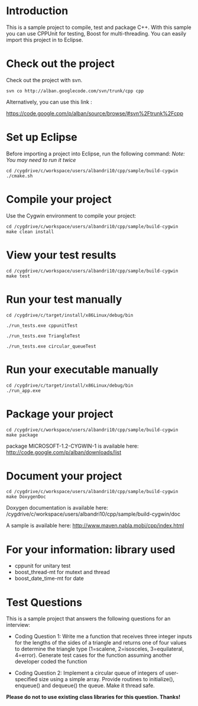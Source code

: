 # Introduction #

This is a sample project to compile, test and package C++.
With this sample you can use CPPUnit for testing, Boost for multi-threading.
You can easily import this project in to Eclipse.

# Check out the project #

Check out the project with svn.
```
svn co http://alban.googlecode.com/svn/trunk/cpp cpp
```

Alternatively, you can use this link :

https://code.google.com/p/alban/source/browse/#svn%2Ftrunk%2Fcpp

# Set up Eclipse #

Before importing a project into Eclipse, run the following command: _Note: You may need to run it twice_
```
cd /cygdrive/c/workspace/users/albandri10/cpp/sample/build-cygwin
./cmake.sh
```

# Compile your project #

Use the Cygwin environment to compile your project:
```
cd /cygdrive/c/workspace/users/albandri10/cpp/sample/build-cygwin
make clean install
```

# View your test results #

```
cd /cygdrive/c/workspace/users/albandri10/cpp/sample/build-cygwin
make test
```

# Run your test manually #

```
cd /cygdrive/c/target/install/x86Linux/debug/bin

./run_tests.exe cppunitTest

./run_tests.exe TriangleTest

./run_tests.exe circular_queueTest
```

# Run your executable manually #

```
cd /cygdrive/c/target/install/x86Linux/debug/bin
./run_app.exe
```

# Package your project #

```
cd /cygdrive/c/workspace/users/albandri10/cpp/sample/build-cygwin
make package
```

package MICROSOFT-1.2-CYGWIN-1 is available here:
http://code.google.com/p/alban/downloads/list

# Document your project #

```
cd /cygdrive/c/workspace/users/albandri10/cpp/sample/build-cygwin
make DoxygenDoc
```

Doxygen documentation is available here:
/cygdrive/c/workspace/users/albandri10/cpp/sample/build-cygwin/doc

A sample is available here:
http://www.maven.nabla.mobi/cpp/index.html

# For your information: library used #

  * cppunit for unitary test
  * boost\_thread-mt for mutext and thread
  * boost\_date\_time-mt for date

# Test Questions #

This is a sample project that answers the following questions for an interview:

  * Coding Question 1:  Write me a function that receives three integer inputs for the lengths of the sides of a triangle and returns one of four values to determine the triangle type (1=scalene, 2=isosceles, 3=equilateral, 4=error). Generate test cases for the function assuming another developer coded the function

  * Coding Question 2: Implement a circular queue of integers of user-specified size using a simple array. Provide routines to initialize(), enqueue() and dequeue() the queue. Make it thread safe.

**Please do not to use existing class libraries for this question. Thanks!**